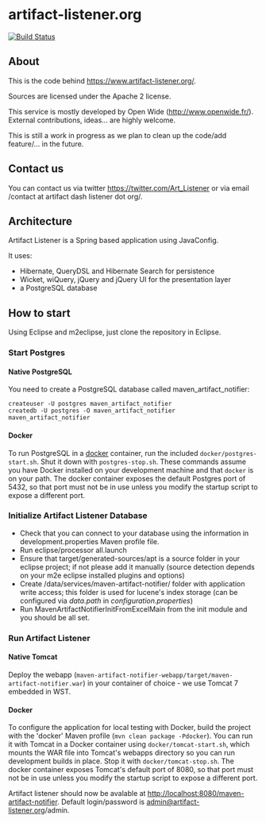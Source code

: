 artifact-listener.org
=====================

[![Build Status](https://travis-ci.org/openwide-java/artifact-listener.svg?branch=master)](https://travis-ci.org/openwide-java/artifact-listener)

About
-----

This is the code behind https://www.artifact-listener.org/.

Sources are licensed under the Apache 2 license.

This service is mostly developed by Open Wide (http://www.openwide.fr/). External contributions, ideas... are highly welcome.

This is still a work in progress as we plan to clean up the code/add feature/... in the future.

Contact us
----------

You can contact us via twitter https://twitter.com/Art_Listener or via email /contact at artifact dash listener dot org/.

Architecture
------------

Artifact Listener is a Spring based application using JavaConfig.

It uses:
- Hibernate, QueryDSL and Hibernate Search for persistence
- Wicket, wiQuery, jQuery and jQuery UI for the presentation layer
- a PostgreSQL database

How to start
------------

Using Eclipse and m2eclipse, just clone the repository in Eclipse.

### Start Postgres

#### Native PostgreSQL

You need to create a PostgreSQL database called maven_artifact_notifier:
```
createuser -U postgres maven_artifact_notifier
createdb -U postgres -O maven_artifact_notifier maven_artifact_notifier
```

#### Docker

To run PostgreSQL in a [docker](https://www.docker.com/) container, run the included `docker/postgres-start.sh`.
Shut it down with `postgres-stop.sh`. These commands assume you have Docker installed on your
development machine and that `docker` is on your path. The docker container exposes the default Postgres port of 5432,
so that port must not be in use unless you modify the startup script to expose a different port.

### Initialize Artifact Listener Database

- Check that you can connect to your database using the information in development.properties Maven profile file.
- Run eclipse/processor all.launch
- Ensure that target/generated-sources/apt is a source folder in your eclipse project; if not please add it manually
(source detection depends on your m2e eclipse installed plugins and options)
- Create /data/services/maven-artifact-notifier/ folder with application write access; this folder is used for lucene's
index storage (can be configured via *data.path* in *configuration.properties*)
- Run MavenArtifactNotifierInitFromExcelMain from the init module and you should be all set.

### Run Artifact Listener

#### Native Tomcat

Deploy the webapp (`maven-artifact-notifier-webapp/target/maven-artifact-notifier.war`) in your container of choice - we use Tomcat 7 embedded in WST.

#### Docker

To configure the application for local testing with Docker, build the project with the 'docker' Maven profile (`mvn clean package -Pdocker`).
You can run it with Tomcat in a Docker container using `docker/tomcat-start.sh`, which mounts the WAR file into Tomcat's  webapps directory so you can run development builds in place. Stop it with `docker/tomcat-stop.sh`. The docker container exposes Tomcat's default port of 8080, so that port must not be in use unless you modify the startup script to expose a different port.

Artifact listener should now be avalable at [http://localhost:8080/maven-artifact-notifier](http://localhost:8080/maven-artifact-notifier). Default login/password is admin@artifact-listener.org/admin.
